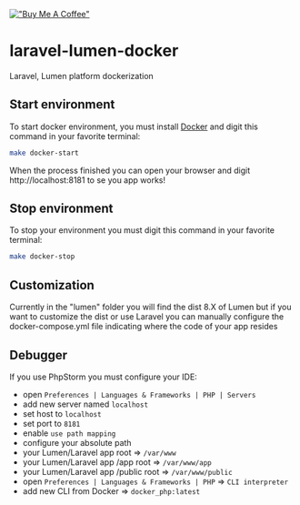 [!["Buy Me A Coffee"](https://www.buymeacoffee.com/assets/img/custom_images/orange_img.png)](https://www.buymeacoffee.com/pacoogle)

# laravel-lumen-docker
Laravel, Lumen platform dockerization

## Start environment
To start docker environment, you must install [Docker](https://www.docker.com/get-started) and digit this command in your favorite terminal:
```sh
make docker-start
```
When the process finished you can open your browser and digit http://localhost:8181 to se you app works!

## Stop environment
To stop your environment you must digit this command in your favorite terminal:
```sh
make docker-stop
```

## Customization
Currently in the "lumen" folder you will find the dist 8.X of Lumen but if you want to customize the dist or use Laravel you can manually configure the docker-compose.yml file indicating where the code of your app resides

## Debugger
If you use PhpStorm you must configure your IDE:
- open `Preferences | Languages & Frameworks | PHP | Servers`
- add new server named `localhost`
- set host to `localhost`
- set port to `8181`
- enable `use path mapping`
- configure your absolute path
- your Lumen/Laravel app root => `/var/www`
- your Lumen/Laravel app /app root => `/var/www/app`
- your Lumen/Laravel app /public root => `/var/www/public`
- open `Preferences | Languages & Frameworks | PHP` => `CLI interpreter`
- add new CLI from Docker => `docker_php:latest`
